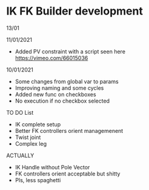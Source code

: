 # IK FK Builder development

13/01

11/01/2021
- Added PV constraint with a script seen here https://vimeo.com/66015036


10/01/2021
- Some changes from global var to params
- Improving naming and some cycles
- Added new func on checkboxes
- No execution if no checkbox selected

TO DO List

- IK complete setup
- Better FK controllers orient managemenent
- Twist joint
- Complex leg

ACTUALLY
- IK Handle without Pole Vector
- FK controllers orient acceptable but shitty
- Pls, less spaghetti 
